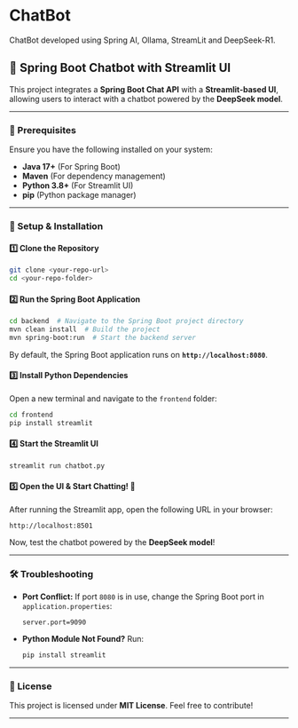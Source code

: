 # ChatBot
ChatBot developed using Spring AI, Ollama, StreamLit and DeepSeek-R1.


## 🚀 Spring Boot Chatbot with Streamlit UI  

This project integrates a **Spring Boot Chat API** with a **Streamlit-based UI**, allowing users to interact with a chatbot powered by the **DeepSeek model**.  

---

### **📌 Prerequisites**  
Ensure you have the following installed on your system:  
- **Java 17+** (For Spring Boot)  
- **Maven** (For dependency management)  
- **Python 3.8+** (For Streamlit UI)  
- **pip** (Python package manager)  

---

### **🔧 Setup & Installation**  

#### **1️⃣ Clone the Repository**  
```bash
git clone <your-repo-url>
cd <your-repo-folder>
```

#### **2️⃣ Run the Spring Boot Application**  
```bash
cd backend  # Navigate to the Spring Boot project directory
mvn clean install  # Build the project
mvn spring-boot:run  # Start the backend server
```
By default, the Spring Boot application runs on **`http://localhost:8080`**.

#### **3️⃣ Install Python Dependencies**  
Open a new terminal and navigate to the `frontend` folder:  
```bash
cd frontend
pip install streamlit

```

#### **4️⃣ Start the Streamlit UI**  
```bash
streamlit run chatbot.py
```

#### **5️⃣ Open the UI & Start Chatting! 🎉**  
After running the Streamlit app, open the following URL in your browser:  
```
http://localhost:8501
```
Now, test the chatbot powered by the **DeepSeek model**!

---

### **🛠 Troubleshooting**  
- **Port Conflict:** If port `8080` is in use, change the Spring Boot port in `application.properties`:  
  ```properties
  server.port=9090
  ```
- **Python Module Not Found?** Run:  
  ```bash
  pip install streamlit
  ```

---

### **📜 License**  
This project is licensed under **MIT License**. Feel free to contribute!  

---
